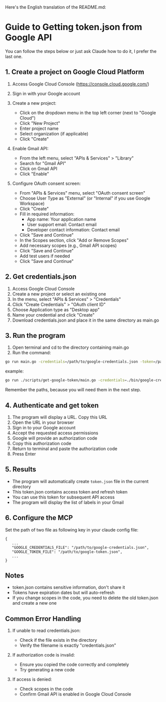 Here's the English translation of the README.md:

# Guide to Getting token.json from Google API

You can follow the steps below or just ask Claude how to do it, I prefer the last one.

## 1. Create a project on Google Cloud Platform

1. Access Google Cloud Console (https://console.cloud.google.com/)
2. Sign in with your Google account
3. Create a new project:
   - Click on the dropdown menu in the top left corner (next to "Google Cloud")
   - Click "New Project"
   - Enter project name
   - Select organization (if applicable)
   - Click "Create"

4. Enable Gmail API:
   - From the left menu, select "APIs & Services" > "Library"
   - Search for "Gmail API"
   - Click on Gmail API
   - Click "Enable"

5. Configure OAuth consent screen:
   - From "APIs & Services" menu, select "OAuth consent screen"
   - Choose User Type as "External" (or "Internal" if you use Google Workspace)
   - Click "Create"
   - Fill in required information:
     + App name: Your application name
     + User support email: Contact email
     + Developer contact information: Contact email
   - Click "Save and Continue"
   - In the Scopes section, click "Add or Remove Scopes"
   - Add necessary scopes (e.g., Gmail API scopes)
   - Click "Save and Continue"
   - Add test users if needed
   - Click "Save and Continue"

## 2. Get credentials.json

1. Access Google Cloud Console
2. Create a new project or select an existing one
3. In the menu, select "APIs & Services" > "Credentials"
4. Click "Create Credentials" > "OAuth client ID"
5. Choose Application type as "Desktop app"
6. Name your credential and click "Create"
7. Download credentials.json and place it in the same directory as main.go

## 3. Run the program

1. Open terminal and cd to the directory containing main.go
2. Run the command:
```bash
go run main.go -credentials=/path/to/google-credentials.json -token=/path/to/google-token.json
```

example:
```bash
go run ./scripts/get-google-token/main.go -credentials=./bin/google-credentials.json -token=./bin/google-token.json
```

Remember the paths, because you will need them in the next step.

## 4. Authenticate and get token

1. The program will display a URL. Copy this URL
2. Open the URL in your browser
3. Sign in to your Google account
4. Accept the requested access permissions
5. Google will provide an authorization code
6. Copy this authorization code
7. Return to terminal and paste the authorization code
8. Press Enter

## 5. Results

- The program will automatically create `token.json` file in the current directory
- This token.json contains access token and refresh token
- You can use this token for subsequent API access
- The program will display the list of labels in your Gmail

## 6. Configure the MCP

Set the path of two file as following key in your claude config file:

```
{
   ...
   "GOOGLE_CREDENTIALS_FILE": "/path/to/google-credentials.json",
   "GOOGLE_TOKEN_FILE": "/path/to/google-token.json",
   ...
}
```

## Notes

- token.json contains sensitive information, don't share it
- Tokens have expiration dates but will auto-refresh
- If you change scopes in the code, you need to delete the old token.json and create a new one

## Common Error Handling

1. If unable to read credentials.json:
   - Check if the file exists in the directory
   - Verify the filename is exactly "credentials.json"

2. If authorization code is invalid:
   - Ensure you copied the code correctly and completely
   - Try generating a new code

3. If access is denied:
   - Check scopes in the code
   - Confirm Gmail API is enabled in Google Cloud Console